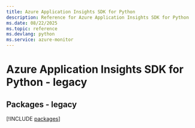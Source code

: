 ```yaml
---
title: Azure Application Insights SDK for Python
description: Reference for Azure Application Insights SDK for Python
ms.date: 08/22/2025
ms.topic: reference
ms.devlang: python
ms.service: azure-monitor
---
```

# Azure Application Insights SDK for Python - legacy
## Packages - legacy
[!INCLUDE [packages](application-insights-index.md)]